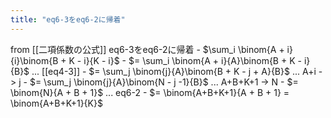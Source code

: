 ```yaml
---
title: "eq6-3をeq6-2に帰着"
---
```


from [[二項係数の公式]]
eq6-3をeq6-2に帰着
        - $\sum_i \binom{A + i}{i}\binom{B + K - i}{K - i}$
        - $= \sum_i \binom{A + i}{A}\binom{B + K - i}{B}$ ... [[eq4-3]]
        - $= \sum_j \binom{j}{A}\binom{B + K - j + A}{B}$ ... A+i -> j
        - $= \sum_j \binom{j}{A}\binom{N - j -1}{B}$ ... A+B+K+1 -> N
        - $= \binom{N}{A + B + 1}$ ... eq6-2
        - $= \binom{A+B+K+1}{A + B + 1} = \binom{A+B+K+1}{K}$
